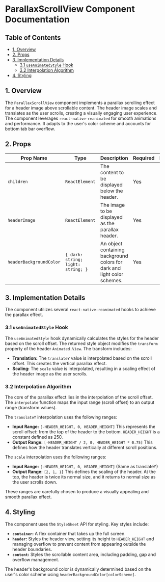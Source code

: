 # ParallaxScrollView Component Documentation

## Table of Contents

* [1. Overview](#1-overview)
* [2. Props](#2-props)
* [3. Implementation Details](#3-implementation-details)
    * [3.1 `useAnimatedStyle` Hook](#31-useanimatedstyle-hook)
    * [3.2 Interpolation Algorithm](#32-interpolation-algorithm)
* [4. Styling](#4-styling)


## 1. Overview

The `ParallaxScrollView` component implements a parallax scrolling effect for a header image above scrollable content.  The header image scales and translates as the user scrolls, creating a visually engaging user experience. The component leverages `react-native-reanimated` for smooth animations and performance.  It adapts to the user's color scheme and accounts for bottom tab bar overflow.


## 2. Props

| Prop Name             | Type                                  | Description                                                                     | Required | Default |
|------------------------|---------------------------------------|---------------------------------------------------------------------------------|----------|---------|
| `children`             | `ReactElement`                         | The content to be displayed below the header.                                     | Yes      |         |
| `headerImage`          | `ReactElement`                         | The image to be displayed as the parallax header.                               | Yes      |         |
| `headerBackgroundColor` | `{ dark: string; light: string; }` | An object containing background colors for dark and light color schemes.       | Yes      |         |


## 3. Implementation Details

The component utilizes several `react-native-reanimated` hooks to achieve the parallax effect.

### 3.1 `useAnimatedStyle` Hook

The `useAnimatedStyle` hook dynamically calculates the styles for the header based on the scroll offset.  The returned style object modifies the `transform` property of the header `Animated.View`. The transform includes:

* **Translation:** The `translateY` value is interpolated based on the scroll offset.  This creates the vertical parallax effect.
* **Scaling:** The `scale` value is interpolated, resulting in a scaling effect of the header image as the user scrolls.

### 3.2 Interpolation Algorithm

The core of the parallax effect lies in the interpolation of the scroll offset.  The `interpolate` function maps the input range (scroll offset) to an output range (transform values).

The `translateY` interpolation uses the following ranges:

* **Input Range:** `[-HEADER_HEIGHT, 0, HEADER_HEIGHT]`  This represents the scroll offset: from the top of the header to the bottom. `HEADER_HEIGHT` is a constant defined as 250.
* **Output Range:** `[-HEADER_HEIGHT / 2, 0, HEADER_HEIGHT * 0.75]` This defines how the header translates vertically at different scroll positions.

The `scale` interpolation uses the following ranges:

* **Input Range:** `[-HEADER_HEIGHT, 0, HEADER_HEIGHT]` (Same as translateY)
* **Output Range:** `[2, 1, 1]` This defines the scaling of the header. At the top, the header is twice its normal size, and it returns to normal size as the user scrolls down.

These ranges are carefully chosen to produce a visually appealing and smooth parallax effect.


## 4. Styling

The component uses the `StyleSheet` API for styling.  Key styles include:

* **`container`:**  A flex container that takes up the full screen.
* **`header`:** Styles the header view, setting its height to `HEADER_HEIGHT` and managing overflow to prevent content from appearing outside the header boundaries.
* **`content`:** Styles the scrollable content area, including padding, gap and overflow management.

The header's background color is dynamically determined based on the user's color scheme using `headerBackgroundColor[colorScheme]`.
